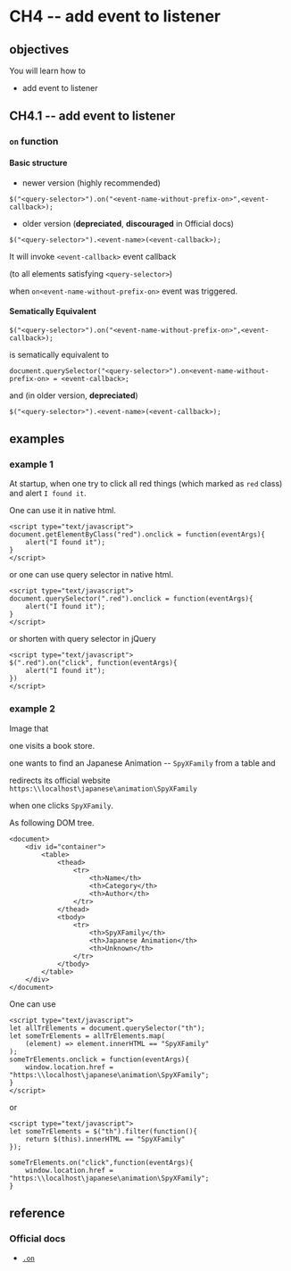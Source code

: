 # CH4 -- add event to listener
## objectives
You will learn how to

+ add event to listener

## CH4.1 -- add event to listener
### `on` function

#### Basic structure

+ newer version (highly recommended)

```
$("<query-selector>").on("<event-name-without-prefix-on>",<event-callback>);
```

+ older version (**depreciated**, **discouraged** in Official docs)

```
$("<query-selector>").<event-name>(<event-callback>);
```

It will invoke `<event-callback>` event callback 

(to all elements satisfying `<query-selector>`) 

when `on<event-name-without-prefix-on>` event was triggered.

#### Sematically Equivalent

```
$("<query-selector>").on("<event-name-without-prefix-on>",<event-callback>);
```

is sematically equivalent to

```
document.querySelector("<query-selector>").on<event-name-without-prefix-on> = <event-callback>;
```

and (in older version, **depreciated**)

```
$("<query-selector>").<event-name>(<event-callback>);
```

## examples
### example 1
At startup, when one try to click all red things (which marked as `red` class) and alert `I found it`. 

One can use it in native html.

```
<script type="text/javascript">
document.getElementByClass("red").onclick = function(eventArgs){
    alert("I found it");
}
</script>
```

or one can use query selector in native html.

```
<script type="text/javascript">
document.querySelector(".red").onclick = function(eventArgs){
    alert("I found it");
}
</script>
```

or shorten with query selector in jQuery

```
<script type="text/javascript">
$(".red").on("click", function(eventArgs){
    alert("I found it");
})
</script>
```

### example 2
Image that 

one visits a book store.

one wants to find an Japanese Animation -- `SpyXFamily` from a table and 

redirects its official website `https:\\localhost\japanese\animation\SpyXFamily`

when one clicks `SpyXFamily`.

As following DOM tree.

```
<document>
    <div id="container">
        <table>
            <thead>
                <tr>
                    <th>Name</th>
                    <th>Category</th>
                    <th>Author</th>
                </tr>
            </thead>
            <tbody>
                <tr>
                    <th>SpyXFamily</th>
                    <th>Japanese Animation</th>
                    <th>Unknown</th>
                </tr>
            </tbody>
        </table>
    </div>
</document>
```

One can use 

```
<script type="text/javascript">
let allTrElements = document.querySelector("th");
let someTrElements = allTrElements.map(
    (element) => element.innerHTML == "SpyXFamily"
);
someTrElements.onclick = function(eventArgs){
    window.location.href = "https:\\localhost\japanese\animation\SpyXFamily";
}
</script>
```

or 

```
<script type="text/javascript">
let someTrElements = $("th").filter(function(){
    return $(this).innerHTML == "SpyXFamily"
}); 

someTrElements.on("click",function(eventArgs){
    window.location.href = "https:\\localhost\japanese\animation\SpyXFamily";
}
```

## reference
### Official docs
+ [`.on`](https://api.jquery.com/on/#on-events-selector-data-handler)